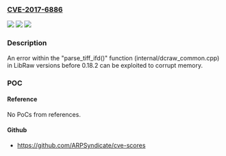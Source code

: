 ### [CVE-2017-6886](https://cve.mitre.org/cgi-bin/cvename.cgi?name=CVE-2017-6886)
![](https://img.shields.io/static/v1?label=Product&message=LibRaw&color=blue)
![](https://img.shields.io/static/v1?label=Version&message=0.x%20prior%20to%200.18.2%20&color=brightgreen)
![](https://img.shields.io/static/v1?label=Vulnerability&message=Denial%20of%20Service&color=brightgreen)

### Description

An error within the "parse_tiff_ifd()" function (internal/dcraw_common.cpp) in LibRaw versions before 0.18.2 can be exploited to corrupt memory.

### POC

#### Reference
No PoCs from references.

#### Github
- https://github.com/ARPSyndicate/cve-scores


